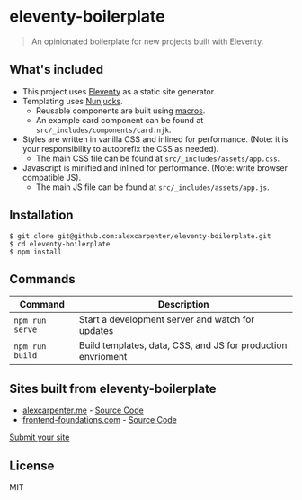 # eleventy-boilerplate

> An opinionated boilerplate for new projects built with Eleventy.

## What's included

- This project uses [Eleventy](https://www.11ty.io/) as a static site generator.
- Templating uses [Nunjucks](https://mozilla.github.io/nunjucks/).
  - Reusable components are built using [macros](https://mozilla.github.io/nunjucks/templating.html#macro).
  - An example card component can be found at `src/_includes/components/card.njk`.
- Styles are written in vanilla CSS and inlined for performance. (Note: it is your responsibility to autoprefix the CSS as needed).
  - The main CSS file can be found at `src/_includes/assets/app.css`.
- Javascript is minified and inlined for performance. (Note: write browser compatible JS).
  - The main JS file can be found at `src/_includes/assets/app.js`.

## Installation

```
$ git clone git@github.com:alexcarpenter/eleventy-boilerplate.git
$ cd eleventy-boilerplate
$ npm install
```

## Commands

| Command         | Description                                                  |
| --------------- | ------------------------------------------------------------ |
| `npm run serve` | Start a development server and watch for updates             |
| `npm run build` | Build templates, data, CSS, and JS for production envrioment |

## Sites built from eleventy-boilerplate

- [alexcarpenter.me](https://alexcarpenter.me) - [Source Code](https://github.com/alexcarpenter/alexcarpenter.me)
- [frontend-foundations.com](https://frontend-foundations.com) - [Source Code](https://github.com/alexcarpenter/frontend-foundations)

[Submit your site](https://github.com/alexcarpenter/eleventy-boilerplate/issues/new?title=built+with+eleventy-boilerplate&labels=submission)

## License

MIT
